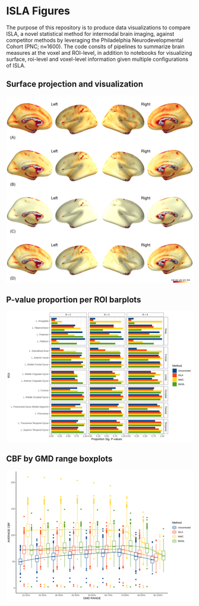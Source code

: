 # ISLA Figures

The purpose of this repository is to produce data visualizations to compare ISLA, a novel statistical method for intermodal brain imaging, against competitor methods by leveraging the Philadelphia Neurodevelopmental Cohort (PNC; n≈1600). The code consits of pipelines to summarize brain measures at the voxel and ROI-level, in addition to notebooks for visualizing surface, roi-level and voxel-level information given multiple configurations of ISLA. 

## Surface projection and visualization

![Surface plots](results/figures/surf/pub_all_surfs_size4.png)

## P-value proportion per ROI barplots

![P-value proportion](results/figures/pprop_barplot/roi_barplot_final-1.png)


## CBF by GMD range boxplots

![GMD range](results/figures/boxplot_cbf/boxplot_r3-1.png)
